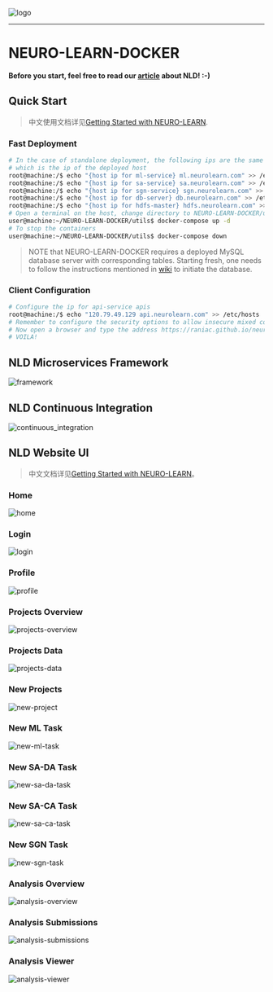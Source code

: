 ![logo](docs/logo.png)

---

# NEURO-LEARN-DOCKER

**Before you start, feel free to read our [article](https://www.jianshu.com/p/06f0451463fe) about NLD! :-)**

## Quick Start

> 中文使用文档详见[Getting Started with NEURO-LEARN](https://www.jianshu.com/p/067747c881ee).

### Fast Deployment

```bash
# In the case of standalone deployment, the following ips are the same
# which is the ip of the deployed host
root@machine:/$ echo "{host ip for ml-service} ml.neurolearn.com" >> /etc/hosts
root@machine:/$ echo "{host ip for sa-service} sa.neurolearn.com" >> /etc/hosts
root@machine:/$ echo "{host ip for sgn-service} sgn.neurolearn.com" >> /etc/hosts
root@machine:/$ echo "{host ip for db-server} db.neurolearn.com" >> /etc/hosts
root@machine:/$ echo "{host ip for hdfs-master} hdfs.neurolearn.com" >> /etc/hosts
# Open a terminal on the host, change directory to NEURO-LEARN-DOCKER/utils
user@machine:~/NEURO-LEARN-DOCKER/utils$ docker-compose up -d
# To stop the containers
user@machine:~/NEURO-LEARN-DOCKER/utils$ docker-compose down
```

> NOTE that NEURO-LEARN-DOCKER requires a deployed MySQL database server with corresponding tables.
> Starting fresh, one needs to follow the instructions mentioned in [wiki](https://github.com/Raniac/NEURO-LEARN-DOCKER/wiki) to initiate the database.

### Client Configuration

```bash
# Configure the ip for api-service apis
root@machine:/$ echo "120.79.49.129 api.neurolearn.com" >> /etc/hosts
# Remember to configure the security options to allow insecure mixed contents
# Now open a browser and type the address https://raniac.github.io/neuro-learn-website/
# VOILA!
```

## NLD Microservices Framework

![framework](docs/framework.png)

## NLD Continuous Integration

![continuous_integration](docs/continuous_integration.png)

## NLD Website UI

> 中文文档详见[Getting Started with NEURO-LEARN](https://www.jianshu.com/p/067747c881ee)。

### Home

![home](docs/screenshots/home.png)

### Login

![login](docs/screenshots/login.png)

### Profile

![profile](docs/screenshots/profile.png)

### Projects Overview

![projects-overview](docs/screenshots/projects-overview.png)

### Projects Data

![projects-data](docs/screenshots/projects-data.png)

### New Projects

![new-project](docs/screenshots/new-project.png)

### New ML Task

![new-ml-task](docs/screenshots/new-ml-task.png)

### New SA-DA Task

![new-sa-da-task](docs/screenshots/new-sa-da-task.png)

### New SA-CA Task

![new-sa-ca-task](docs/screenshots/new-sa-ca-task.png)

### New SGN Task

![new-sgn-task](docs/screenshots/new-sgn-task.png)

### Analysis Overview

![analysis-overview](docs/screenshots/analysis-overview.png)

### Analysis Submissions

![analysis-submissions](docs/screenshots/analysis-submissions.png)

### Analysis Viewer

![analysis-viewer](docs/screenshots/analysis-viewer.png)
